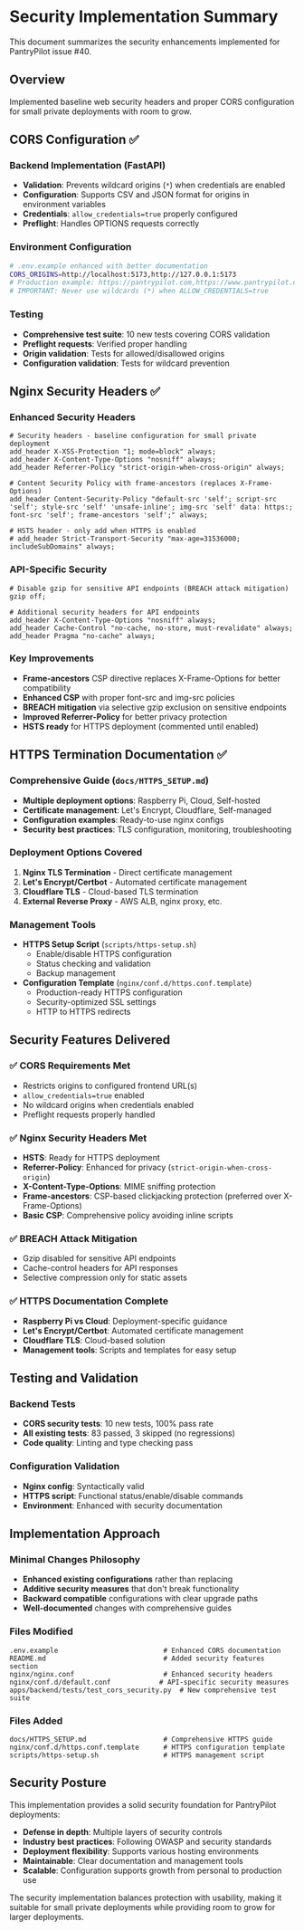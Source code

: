 # Security Implementation Summary

This document summarizes the security enhancements implemented for PantryPilot issue #40.

## Overview

Implemented baseline web security headers and proper CORS configuration for small private deployments with room to grow.

## CORS Configuration ✅

### Backend Implementation (FastAPI)
- **Validation**: Prevents wildcard origins (`*`) when credentials are enabled
- **Configuration**: Supports CSV and JSON format for origins in environment variables
- **Credentials**: `allow_credentials=true` properly configured
- **Preflight**: Handles OPTIONS requests correctly

### Environment Configuration
```bash
# .env.example enhanced with better documentation
CORS_ORIGINS=http://localhost:5173,http://127.0.0.1:5173
# Production example: https://pantrypilot.com,https://www.pantrypilot.com
# IMPORTANT: Never use wildcards (*) when ALLOW_CREDENTIALS=true
```

### Testing
- **Comprehensive test suite**: 10 new tests covering CORS validation
- **Preflight requests**: Verified proper handling
- **Origin validation**: Tests for allowed/disallowed origins
- **Configuration validation**: Tests for wildcard prevention

## Nginx Security Headers ✅

### Enhanced Security Headers
```nginx
# Security headers - baseline configuration for small private deployment
add_header X-XSS-Protection "1; mode=block" always;
add_header X-Content-Type-Options "nosniff" always;
add_header Referrer-Policy "strict-origin-when-cross-origin" always;

# Content Security Policy with frame-ancestors (replaces X-Frame-Options)
add_header Content-Security-Policy "default-src 'self'; script-src 'self'; style-src 'self' 'unsafe-inline'; img-src 'self' data: https:; font-src 'self'; frame-ancestors 'self';" always;

# HSTS header - only add when HTTPS is enabled
# add_header Strict-Transport-Security "max-age=31536000; includeSubDomains" always;
```

### API-Specific Security
```nginx
# Disable gzip for sensitive API endpoints (BREACH attack mitigation)
gzip off;

# Additional security headers for API endpoints
add_header X-Content-Type-Options "nosniff" always;
add_header Cache-Control "no-cache, no-store, must-revalidate" always;
add_header Pragma "no-cache" always;
```

### Key Improvements
- **Frame-ancestors** CSP directive replaces X-Frame-Options for better compatibility
- **Enhanced CSP** with proper font-src and img-src policies
- **BREACH mitigation** via selective gzip exclusion on sensitive endpoints
- **Improved Referrer-Policy** for better privacy protection
- **HSTS ready** for HTTPS deployment (commented until enabled)

## HTTPS Termination Documentation ✅

### Comprehensive Guide (`docs/HTTPS_SETUP.md`)
- **Multiple deployment options**: Raspberry Pi, Cloud, Self-hosted
- **Certificate management**: Let's Encrypt, Cloudflare, Self-managed
- **Configuration examples**: Ready-to-use nginx configs
- **Security best practices**: TLS configuration, monitoring, troubleshooting

### Deployment Options Covered
1. **Nginx TLS Termination** - Direct certificate management
2. **Let's Encrypt/Certbot** - Automated certificate management
3. **Cloudflare TLS** - Cloud-based TLS termination  
4. **External Reverse Proxy** - AWS ALB, nginx proxy, etc.

### Management Tools
- **HTTPS Setup Script** (`scripts/https-setup.sh`)
  - Enable/disable HTTPS configuration
  - Status checking and validation
  - Backup management
- **Configuration Template** (`nginx/conf.d/https.conf.template`)
  - Production-ready HTTPS configuration
  - Security-optimized SSL settings
  - HTTP to HTTPS redirects

## Security Features Delivered

### ✅ CORS Requirements Met
- Restricts origins to configured frontend URL(s)
- `allow_credentials=true` enabled
- No wildcard origins when credentials enabled
- Preflight requests properly handled

### ✅ Nginx Security Headers Met
- **HSTS**: Ready for HTTPS deployment
- **Referrer-Policy**: Enhanced for privacy (`strict-origin-when-cross-origin`)
- **X-Content-Type-Options**: MIME sniffing protection
- **Frame-ancestors**: CSP-based clickjacking protection (preferred over X-Frame-Options)
- **Basic CSP**: Comprehensive policy avoiding inline scripts

### ✅ BREACH Attack Mitigation
- Gzip disabled for sensitive API endpoints
- Cache-control headers for API responses
- Selective compression only for static assets

### ✅ HTTPS Documentation Complete
- **Raspberry Pi vs Cloud**: Deployment-specific guidance
- **Let's Encrypt/Certbot**: Automated certificate management
- **Cloudflare TLS**: Cloud-based solution
- **Management tools**: Scripts and templates for easy setup

## Testing and Validation

### Backend Tests
- **CORS security tests**: 10 new tests, 100% pass rate
- **All existing tests**: 83 passed, 3 skipped (no regressions)
- **Code quality**: Linting and type checking pass

### Configuration Validation
- **Nginx config**: Syntactically valid
- **HTTPS script**: Functional status/enable/disable commands
- **Environment**: Enhanced with security documentation

## Implementation Approach

### Minimal Changes Philosophy
- **Enhanced existing configurations** rather than replacing
- **Additive security measures** that don't break functionality
- **Backward compatible** configurations with clear upgrade paths
- **Well-documented** changes with comprehensive guides

### Files Modified
```
.env.example                          # Enhanced CORS documentation
README.md                             # Added security features section
nginx/nginx.conf                      # Enhanced security headers
nginx/conf.d/default.conf            # API-specific security measures
apps/backend/tests/test_cors_security.py  # New comprehensive test suite
```

### Files Added
```
docs/HTTPS_SETUP.md                   # Comprehensive HTTPS guide
nginx/conf.d/https.conf.template      # HTTPS configuration template
scripts/https-setup.sh                # HTTPS management script
```

## Security Posture

This implementation provides a solid security foundation for PantryPilot deployments:

- **Defense in depth**: Multiple layers of security controls
- **Industry best practices**: Following OWASP and security standards
- **Deployment flexibility**: Supports various hosting environments
- **Maintainable**: Clear documentation and management tools
- **Scalable**: Configuration supports growth from personal to production use

The security implementation balances protection with usability, making it suitable for small private deployments while providing room to grow for larger deployments.